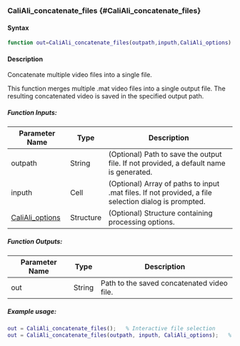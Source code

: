 ### CaliAli_concatenate_files {#CaliAli_concatenate_files}

#### Syntax
```matlab
function out=CaliAli_concatenate_files(outpath,inputh,CaliAli_options)
```

#### Description
Concatenate multiple video files into a single file.

This function merges multiple .mat video files into a single output file. The resulting concatenated video is saved in the specified output path.

##### Function Inputs:
| Parameter Name | Type   | Description                          |
|---------------|--------|--------------------------------------|
| outpath       | String | (Optional) Path to save the output file. If not provided, a default name is generated. |
| inputh        | Cell   | (Optional) Array of paths to input .mat files. If not provided, a file selection dialog is prompted. |
| [CaliAli_options](CaliAli_parameters.md)  | Structure | (Optional) Structure containing processing options. |

##### Function Outputs:
| Parameter Name | Type   | Description                          |
|---------------|--------|--------------------------------------|
| out           | String | Path to the saved concatenated video file. |

##### Example usage:
```matlab
out = CaliAli_concatenate_files();   % Interactive file selection
out = CaliAli_concatenate_files(outpath, inputh, CaliAli_options);   % Using predefined parameters
```
